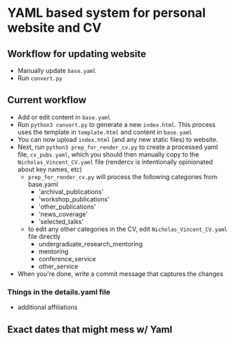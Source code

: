 # YAML based system for personal website and CV

## Workflow for updating website

- Manually update `base.yaml`
- Run `convert.py`

## Current workflow

- Add or edit content in `base.yaml`
- Run `python3 convert.py` to generate a new `index.html`. This process uses the template in `template.html` and content in `base.yaml`
- You can now upload `index.html` (and any new static files) to website.
- Next, run `python3 prep_for_render_cv.py` to create a processed yaml file, `cv_pubs.yaml`, which you should then manually copy to the `Nicholas_Vincent_CV.yaml` file (rendercv is intentionally opinionated about key names, etc)
  - `prep_for_render_cv.py` will process the following categories from base.yaml
    - 'archival_publications'
    - 'workshop_publications'
    - 'other_publications'
    - 'news_coverage'
    - 'selected_talks'
  - to edit any other categories in the CV, edit `Nicholas_Vincent_CV.yaml` file directly
    - undergraduate_research_mentoring
    - mentoring
    - conference_service
    - other_service
- When you're done, write a commit message that captures the changes


### Things in the details.yaml file

- additional affiliations

## Exact dates that might mess w/ Yaml